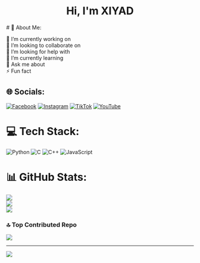 <h1 align="center">Hi, I'm XIYAD</h1>
# 💫 About Me:

🔭 I’m currently working on<br>👯 I’m looking to collaborate on<br>🤝 I’m looking for help with<br>🌱 I’m currently learning<br>💬 Ask me about<br>⚡ Fun fact

## 🌐 Socials:
[![Facebook](https://img.shields.io/badge/Facebook-%231877F2.svg?logo=Facebook&logoColor=white)](https://facebook.com/Xiyad.404,XD) [![Instagram](https://img.shields.io/badge/Instagram-%23E4405F.svg?logo=Instagram&logoColor=white)](https://instagram.com/xiyad420) [![TikTok](https://img.shields.io/badge/TikTok-%23000000.svg?logo=TikTok&logoColor=white)](https://tiktok.com/@xiyad.00) [![YouTube](https://img.shields.io/badge/YouTube-%23FF0000.svg?logo=YouTube&logoColor=white)](https://youtube.com/@rxgaming_riyad2365) 

# 💻 Tech Stack:
![Python](https://img.shields.io/badge/python-3670A0?style=plastic&logo=python&logoColor=ffdd54) ![C](https://img.shields.io/badge/c-%2300599C.svg?style=plastic&logo=c&logoColor=white) ![C++](https://img.shields.io/badge/c++-%2300599C.svg?style=plastic&logo=c%2B%2B&logoColor=white) ![JavaScript](https://img.shields.io/badge/javascript-%23323330.svg?style=plastic&logo=javascript&logoColor=%23F7DF1E)
# 📊 GitHub Stats:
![](https://github-readme-stats.vercel.app/api?username=Xiyad69&theme=dark&hide_border=false&include_all_commits=true&count_private=true)<br/>
![](https://github-readme-streak-stats.herokuapp.com/?user=Xiyad69&theme=dark&hide_border=false)<br/>
![](https://github-readme-stats.vercel.app/api/top-langs/?username=Xiyad69&theme=dark&hide_border=false&include_all_commits=true&count_private=true&layout=compact)

### 🔝 Top Contributed Repo
![](https://github-contributor-stats.vercel.app/api?username=Xiyad69&limit=5&theme=radical&combine_all_yearly_contributions=true)

---
[![](https://visitcount.itsvg.in/api?id=Xiyad69&icon=0&color=0)](https://visitcount.itsvg.in)

<!-- Proudly created with GPRM ( https://gprm.itsvg.in ) -->
